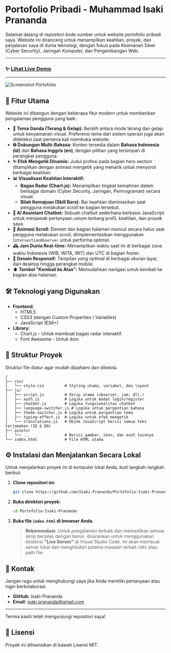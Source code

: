 # Portofolio Pribadi - Muhammad Isaki Prananda

Selamat datang di repositori kode sumber untuk website portofolio pribadi saya. Website ini dirancang untuk menampilkan keahlian, proyek, dan perjalanan saya di dunia teknologi, dengan fokus pada Keamanan Siber (Cyber Security), Jaringan Komputer, dan Pengembangan Web.

---

### ✨ [Lihat Live Demo](https://isakidev.my.id) <!-- Ganti dengan link portofolio Anda yang sudah di-hosting -->

---

![Screenshot Portofolio](https://raw.githubusercontent.com/Isaki-Prananda/Portofolio-Isaki-Prananda/main/assets/img/screenshot.png) 
<!-- Ganti screenshot.png dengan nama file screenshot Anda -->

## 🚀 Fitur Utama

Website ini dibangun dengan beberapa fitur modern untuk memberikan pengalaman pengguna yang baik:

*   **🎨 Tema Ganda (Terang & Gelap):** Beralih antara mode terang dan gelap untuk kenyamanan visual. Preferensi tema dari sistem operasi juga akan dideteksi saat pertama kali membuka website.
*   **🌐 Dukungan Multi-Bahasa:** Konten tersedia dalam **Bahasa Indonesia (id)** dan **Bahasa Inggris (en)**, dengan pilihan yang tersimpan di perangkat pengguna.
*   **✨ Efek Mengetik Dinamis:** Judul profesi pada bagian hero section ditampilkan dengan animasi mengetik yang menarik untuk menyorot berbagai keahlian.
*   **📊 Visualisasi Keahlian Interaktif:**
    *   **Bagan Radar (Chart.js):** Menampilkan tingkat kemahiran dalam berbagai domain (Cyber Security, Jaringan, Pemrograman) secara visual.
    *   **Bilah Kemajuan (Skill Bars):** Bar keahlian dianimasikan saat pengguna melakukan scroll ke bagian tersebut.
*   **🤖 AI Assistant Chatbot:** Sebuah chatbot sederhana berbasis JavaScript untuk menjawab pertanyaan umum tentang profil, keahlian, dan proyek saya.
*   **🚀 Animasi Scroll:** Elemen dan bagian halaman muncul secara halus saat pengguna melakukan scroll, diimplementasikan menggunakan `IntersectionObserver` untuk performa optimal.
*   **🕰️ Jam Dunia Real-time:** Menampilkan waktu saat ini di berbagai zona waktu Indonesia (WIB, WITA, WIT) dan UTC di bagian footer.
*   **📱 Desain Responsif:** Tampilan yang optimal di berbagai ukuran layar, dari desktop hingga perangkat mobile.
*   **⬆️ Tombol "Kembali ke Atas":** Memudahkan navigasi untuk kembali ke bagian atas halaman.

## 🛠️ Teknologi yang Digunakan

*   **Frontend:**
    *   HTML5
    *   CSS3 (dengan Custom Properties / Variables)
    *   JavaScript (ES6+)
*   **Library:**
    *   Chart.js - Untuk membuat bagan radar interaktif.
    *   Font Awesome - Untuk ikon.

## 📂 Struktur Proyek

Struktur file diatur agar mudah dipahami dan dikelola.

```
/
├── css/
│   └── style.css         # Styling utama, variabel, dan layout
├── js/
│   ├── script.js         # Skrip utama (observer, jam, dll.)
│   ├── auth.js           # Logika untuk modal login/register
│   ├── chatbot.js        # Logika fungsionalitas chatbot
│   ├── language-switcher.js # Logika untuk pergantian bahasa
│   ├── theme-switcher.js # Logika untuk pergantian tema
│   ├── typing-effect.js  # Logika untuk efek mengetik
│   └── translations.js   # Objek JavaScript berisi semua teks terjemahan (ID & EN)
├── assets/
│   └── ...               # Berisi gambar, ikon, dan aset lainnya
└── index.html            # File HTML utama
```

## ⚙️ Instalasi dan Menjalankan Secara Lokal

Untuk menjalankan proyek ini di komputer lokal Anda, ikuti langkah-langkah berikut:

1.  **Clone repositori ini:**
    ```bash
    git clone https://github.com/Isaki-Prananda/Portofolio-Isaki-Prananda.git
    ```

2.  **Buka direktori proyek:**
    ```bash
    cd Portofolio-Isaki-Prananda
    ```

3.  **Buka file `index.html` di browser Anda.**

    > **Rekomendasi:** Untuk pengalaman terbaik dan memastikan semua skrip berjalan dengan benar, disarankan untuk menggunakan ekstensi **"Live Server"** di Visual Studio Code. Ini akan membuat server lokal dan menghindari potensi masalah terkait `CORS` atau path file.

## 👤 Kontak

Jangan ragu untuk menghubungi saya jika Anda memiliki pertanyaan atau ingin berkolaborasi.

*   **GitHub:** Isaki-Prananda
*   **Email:** isaki.prananda@gmail.com
<!-- *   **LinkedIn:** Profil LinkedIn Anda -->

---

Terima kasih telah mengunjungi repositori saya!


## 📄 Lisensi

Proyek ini dilisensikan di bawah Lisensi MIT.

<!-- Anda bisa membuat file LICENSE terpisah dan isinya:

MIT License

Copyright (c) 2024 Muhammad Isaki Prananda

Permission is hereby granted, free of charge, to any person obtaining a copy
of this software and associated documentation files (the "Software"), to deal
in the Software without restriction, including without limitation the rights
to use, copy, modify, merge, publish, distribute, sublicense, and/or sell
copies of the Software, and to permit persons to whom the Software is
furnished to do so, subject to the following conditions:

The above copyright notice and this permission notice shall be included in all
copies or substantial portions of the Software.

THE SOFTWARE IS PROVIDED "AS IS", WITHOUT WARRANTY OF ANY KIND, EXPRESS OR
IMPLIED, INCLUDING BUT NOT LIMITED TO THE WARRANTIES OF MERCHANTABILITY,
FITNESS FOR A PARTICULAR PURPOSE AND NONINFRINGEMENT. IN NO EVENT SHALL THE
AUTHORS OR COPYRIGHT HOLDERS BE LIABLE FOR ANY CLAIM, DAMAGES OR OTHER
LIABILITY, WHETHER IN AN ACTION OF CONTRACT, TORT OR OTHERWISE, ARISING FROM,
OUT OF OR IN CONNECTION WITH THE SOFTWARE OR THE USE OR OTHER DEALINGS IN THE
SOFTWARE.

-->